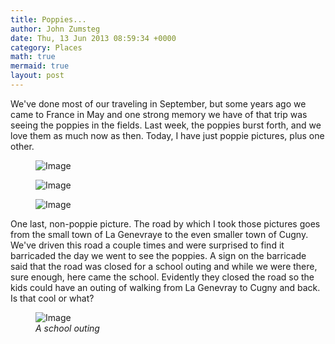 ```yaml
---
title: Poppies...
author: John Zumsteg
date: Thu, 13 Jun 2013 08:59:34 +0000
category: Places
math: true
mermaid: true
layout: post
---
```

We've done most of our traveling in September, but some years ago we came to France in May and one strong memory we have of that trip was seeing the poppies in the fields. Last week, the poppies burst forth, and we love them as much now as then. Today, I have just poppie pictures, plus one other.
<figure class = "landscape">
	<img src="{{ "/assets/images/2013/06/poppies-7.jpg" | prepend: site.baseurl | prepend: site.url }}" alt="Image" />
	<figcaption><em></em></figcaption>
</figure><figure class = "landscape">
	<img src="{{ "/assets/images/2013/06/poppies-3.jpg" | prepend: site.baseurl | prepend: site.url }}" alt="Image" />
	<figcaption><em></em></figcaption>
</figure><figure class = "landscape">
	<img src="{{ "/assets/images/2013/06/poppies-5.jpg" | prepend: site.baseurl | prepend: site.url }}" alt="Image" />
	<figcaption><em></em></figcaption>
</figure>


One last, non-poppie picture. The road by which I took those pictures goes from the small town of La Genevraye to the even smaller town of Cugny. We've driven this road a couple times and were surprised to find it barricaded the day we went to see the poppies. A sign on the barricade said that the road was closed for a school outing and while we were there, sure enough, here came the school. Evidently they closed the road so the kids could have an outing of walking from La Genevray to Cugny and back. Is that cool or what?

<figure class = "portrait">
	<img src="{{ "/assets/images/2013/06/kids-on-road.jpg" | prepend: site.baseurl | prepend: site.url }}" alt="Image" />
	<figcaption><em>A school outing</em></figcaption>
</figure>
